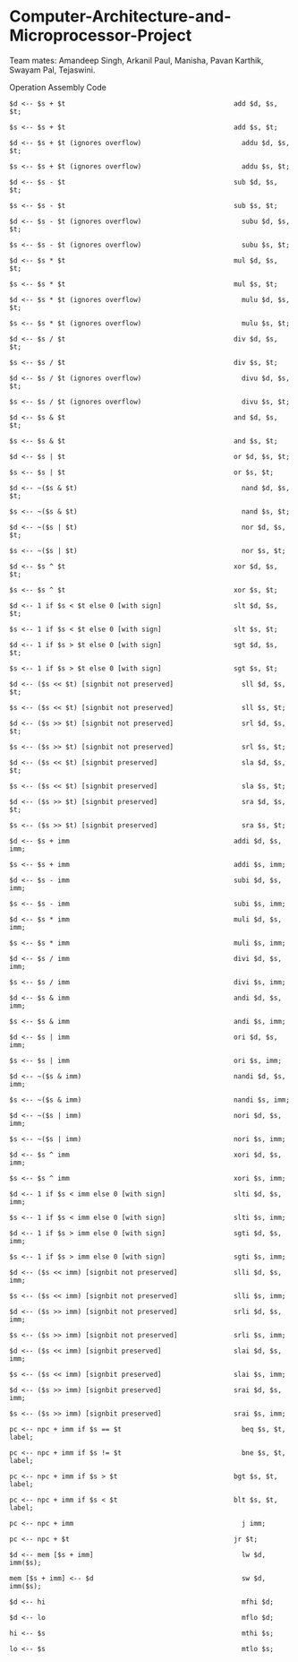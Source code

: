 # Computer-Architecture-and-Microprocessor-Project

Team mates: Amandeep Singh, Arkanil Paul, Manisha, Pavan Karthik, Swayam Pal, Tejaswini.

	
  
  
  Operation		                                          Assembly Code
		
	$d <-- $s + $t 		                                    add $d, $s, $t;
			
	$s <-- $s + $t 		                                    add $s, $t;
			
	$d <-- $s + $t (ignores overflow)		                  addu $d, $s, $t;
			
	$s <-- $s + $t (ignores overflow)		                  addu $s, $t;
			
	$d <-- $s - $t 		                                    sub $d, $s, $t;
			
	$s <-- $s - $t 		                                    sub $s, $t;
			
	$d <-- $s - $t (ignores overflow)		                  subu $d, $s, $t;
			
	$s <-- $s - $t (ignores overflow)		                  subu $s, $t;
			
	$d <-- $s * $t 		                                    mul $d, $s, $t;
			
	$s <-- $s * $t 		                                    mul $s, $t;
			
	$d <-- $s * $t (ignores overflow)		                  mulu $d, $s, $t;
			
	$s <-- $s * $t (ignores overflow)		                  mulu $s, $t;
			
	$d <-- $s / $t 		                                    div $d, $s, $t;
			
	$s <-- $s / $t 		                                    div $s, $t;
			
	$d <-- $s / $t (ignores overflow)		                  divu $d, $s, $t;
			
	$s <-- $s / $t (ignores overflow)		                  divu $s, $t;
			
	$d <-- $s & $t 		                                    and $d, $s, $t;
			
	$s <-- $s & $t 		                                    and $s, $t;
			  
	$d <-- $s | $t 		                                    or $d, $s, $t;
			
	$s <-- $s | $t 		                                    or $s, $t;
			
	$d <-- ~($s & $t)		                                  nand $d, $s, $t;
			
	$s <-- ~($s & $t)		                                  nand $s, $t;
			
	$d <-- ~($s | $t)		                                  nor $d, $s, $t;
			
	$s <-- ~($s | $t)		                                  nor $s, $t;
			
	$d <-- $s ^ $t		                                    xor $d, $s, $t;
			
	$s <-- $s ^ $t		                                    xor $s, $t;
			
	$d <-- 1 if $s < $t else 0 [with sign]		            slt $d, $s, $t;
			
	$s <-- 1 if $s < $t else 0 [with sign]		            slt $s, $t;
			
	$d <-- 1 if $s > $t else 0 [with sign]		            sgt $d, $s, $t;
			
	$s <-- 1 if $s > $t else 0 [with sign]		            sgt $s, $t;
			  
	$d <-- ($s << $t) [signbit not preserved]		          sll $d, $s, $t;
			
	$s <-- ($s << $t) [signbit not preserved]		          sll $s, $t;
			
	$d <-- ($s >> $t) [signbit not preserved]		          srl $d, $s, $t;
			
	$s <-- ($s >> $t) [signbit not preserved]		          srl $s, $t;
			
	$d <-- ($s << $t) [signbit preserved]		              sla $d, $s, $t;
			
	$s <-- ($s << $t) [signbit preserved]		              sla $s, $t;
			
	$d <-- ($s >> $t) [signbit preserved]		              sra $d, $s, $t;
			
	$s <-- ($s >> $t) [signbit preserved]		              sra $s, $t;
		
	$d <-- $s + imm		                                    addi $d, $s, imm;
			
	$s <-- $s + imm		                                    addi $s, imm;
			
	$d <-- $s - imm		                                    subi $d, $s, imm;
			
	$s <-- $s - imm		                                    subi $s, imm;
			
	$d <-- $s * imm		                                    muli $d, $s, imm;
			
	$s <-- $s * imm		                                    muli $s, imm;
			  
	$d <-- $s / imm		                                    divi $d, $s, imm;
			
	$s <-- $s / imm		                                    divi $s, imm;
			
	$d <-- $s & imm		                                    andi $d, $s, imm;
			
	$s <-- $s & imm		                                    andi $s, imm;
			  
	$d <-- $s | imm		                                    ori $d, $s, imm;
			
	$s <-- $s | imm		                                    ori $s, imm;
			
	$d <-- ~($s & imm)		                                nandi $d, $s, imm;
			
	$s <-- ~($s & imm)		                                nandi $s, imm;
			
	$d <-- ~($s | imm)		                                nori $d, $s, imm;
			
	$s <-- ~($s | imm)		                                nori $s, imm;
			
	$d <-- $s ^ imm		                                    xori $d, $s, imm;
			
	$s <-- $s ^ imm		                                    xori $s, imm;
			
	$d <-- 1 if $s < imm else 0 [with sign]		            slti $d, $s, imm;
			
	$s <-- 1 if $s < imm else 0 [with sign]		            slti $s, imm;
			
	$d <-- 1 if $s > imm else 0 [with sign]		            sgti $d, $s, imm;
			
	$s <-- 1 if $s > imm else 0 [with sign]		            sgti $s, imm;
			
	$d <-- ($s << imm) [signbit not preserved]		        slli $d, $s, imm;
			
	$s <-- ($s << imm) [signbit not preserved]		        slli $s, imm;
			
	$d <-- ($s >> imm) [signbit not preserved]		        srli $d, $s, imm;
			
	$s <-- ($s >> imm) [signbit not preserved]		        srli $s, imm;
			
	$d <-- ($s << imm) [signbit preserved]		            slai $d, $s, imm;
			
	$s <-- ($s << imm) [signbit preserved]		            slai $s, imm;
			
	$d <-- ($s >> imm) [signbit preserved]		            srai $d, $s, imm;
			
	$s <-- ($s >> imm) [signbit preserved]		            srai $s, imm;
		
	pc <-- npc + imm if $s == $t		                      beq $s, $t, label;
			
	pc <-- npc + imm if $s != $t		                      bne $s, $t, label;
			
	pc <-- npc + imm if $s > $t		                        bgt $s, $t, label;
			  
	pc <-- npc + imm if $s < $t		                        blt $s, $t, label;
			
	pc <-- npc + imm		                                  j imm;
			
	pc <-- npc + $t		                                    jr $t;
		
	$d <-- mem [$s + imm]		                              lw $d, imm($s);
			
	mem [$s + imm] <-- $d		                              sw $d, imm($s);
			
	$d <-- hi		                                          mfhi $d;
			
	$d <-- lo		                                          mflo $d;
			
	hi <-- $s		                                          mthi $s;
			
	lo <-- $s		                                          mtlo $s;
